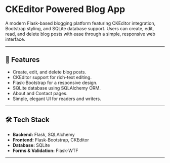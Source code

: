 # CKEditor Powered Blog App

A modern Flask-based blogging platform featuring CKEditor integration, Bootstrap styling, and SQLite database support. Users can create, edit, read, and delete blog posts with ease through a simple, responsive web interface.

---

## 🚀 Features
- Create, edit, and delete blog posts.
- CKEditor support for rich-text editing.
- Flask-Bootstrap for a responsive design.
- SQLite database using SQLAlchemy ORM.
- About and Contact pages.
- Simple, elegant UI for readers and writers.

---

## 🛠️ Tech Stack
- **Backend:** Flask, SQLAlchemy  
- **Frontend:** Flask-Bootstrap, CKEditor  
- **Database:** SQLite  
- **Forms & Validation:** Flask-WTF  

---


